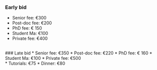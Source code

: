 ### Early bid
* Senior fee: €300
* Post-doc fee: €200
* PhD fee: € 150
* Student Ma:  €100
* Private fee: €400
<br/>
### Late bid
* Senior fee: €350
* Post-doc fee: €220
* PhD fee: € 160
* Student Ma:  €100
* Private fee: €500
<br/>
* Tutorials: €75
* Dinner: €80 